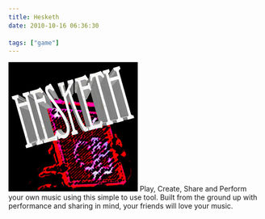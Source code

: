 ```yaml
---
title: Hesketh
date: 2010-10-16 06:36:30

tags: ["game"]
---
```


![](/assets/img/hesketh.jpg "hesketh")
Play, Create, Share and Perform your own music using this simple to use
tool.
Built from the ground up with performance and sharing in mind, your
friends will love your music.
